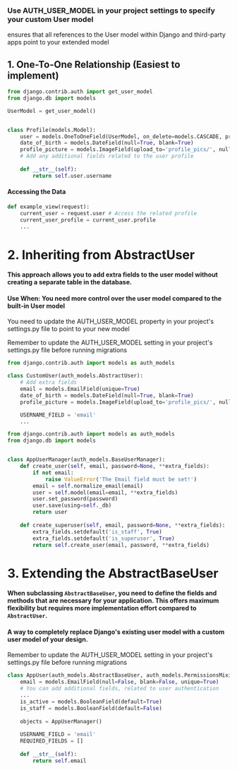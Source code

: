 
### Use **AUTH_USER_MODEL** in your project settings to specify your custom User model
ensures that all references to the User model within Django and third-party apps point to your extended model

## 1. One-To-One Relationship (Easiest to implement)

```python
from django.contrib.auth import get_user_model 
from django.db import models 

UserModel = get_user_model() 


class Profile(models.Model): 
	user = models.OneToOneField(UserModel, on_delete=models.CASCADE, primary_key=True) 
	date_of_birth = models.DateField(null=True, blank=True) 
	profile_picture = models.ImageField(upload_to='profile_pics/', null=True, blank=True) 
	# Add any additional fields related to the user profile 
	
	def __str__(self): 
		return self.user.username
```
#### Accessing the Data

```python
def example_view(request): 
	current_user = request.user # Access the related profile 
	current_user_profile = current_user.profile 
	...
```

# 2. Inheriting from AbstractUser
#### This approach allows you to add extra fields to the user model without creating a separate table in the database.
#### Use When: You need more control over the user model compared to the built-in User model

You need to update the AUTH_USER_MODEL property in your project's settings.py file to point to your new model

Remember to update the AUTH_USER_MODEL setting in your project's settings.py file before running migrations

```python
from django.contrib.auth import models as auth_models

class CustomUser(auth_models.AbstractUser): 
	# Add extra fields
	email = models.EmailField(unique=True) 
	date_of_birth = models.DateField(null=True, blank=True)
	profile_picture = models.ImageField(upload_to='profile_pics/', null=True, blank=True) 

	USERNAME_FIELD = 'email'
	...
```

```python
from django.contrib.auth import models as auth_models 
from django.db import models 


class AppUserManager(auth_models.BaseUserManager): 
	def create_user(self, email, password=None, **extra_fields): 
		if not email: 
			raise ValueError('The Email field must be set!') 
		email = self.normalize_email(email) 
		user = self.model(email=email, **extra_fields) 
		user.set_password(password) 
		user.save(using=self._db) 
		return user 
	
	def create_superuser(self, email, password=None, **extra_fields):
		extra_fields.setdefault('is_staff', True)
		extra_fields.setdefault('is_superuser', True) 
		return self.create_user(email, password, **extra_fields)
```

# 3. Extending the AbstractBaseUser

#### When subclassing `AbstractBaseUser`, you need to define the fields and methods that are necessary for your application. This offers maximum flexibility but requires more implementation effort compared to `AbstractUser`.
#### A way to completely replace Django's existing user model with a custom user model of your design.

Remember to update the AUTH_USER_MODEL setting in your project's settings.py file before running migrations

```python
class AppUser(auth_models.AbstractBaseUser, auth_models.PermissionsMixin): 
	email = models.EmailField(null=False, blank=False, unique=True) 
	# You can add additional fields, related to user authentication 
	... 
	is_active = models.BooleanField(default=True) 
	is_staff = models.BooleanField(default=False) 
	
	objects = AppUserManager() 
	
	USERNAME_FIELD = 'email'
	REQUIRED_FIELDS = [] 
	
	def __str__(self): 
		return self.email
```